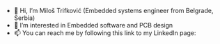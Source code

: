 - 👋 Hi, I’m Miloš Trifković (Embedded systems engineer from Belgrade, Serbia)
- 👀 I’m interested in Embedded software and PCB design
- 📫 You can reach me by following this link to my LinkedIn page:&nbsp; [<img align="center" width="16px" src="https://cdn.jsdelivr.net/npm/simple-icons@v3/icons/linkedin.svg"/>][LinkedIn]

<!---
milostiv/milostiv is a ✨ special ✨ repository because its `README.md` (this file) appears on your GitHub profile.
You can click the Preview link to take a look at your changes.
--->

[LinkedIn]: https://www.linkedin.com/in/miloštrifković
<!--- - 🌱 I’m currently learning ... --->
<!--- - 💞️ I’m looking to collaborate on ... --->
